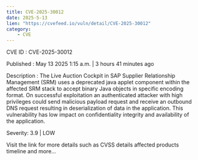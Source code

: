 ```yaml
---
title: CVE-2025-30012
date: 2025-5-13
lien: "https://cvefeed.io/vuln/detail/CVE-2025-30012"
category:
    - CVE
---
```


CVE ID : CVE-2025-30012

Published :  May 13
2025
1:15 a.m. | 3 hours
41 minutes ago

Description : The Live Auction Cockpit in SAP Supplier Relationship Management (SRM) uses a deprecated java applet component within the affected SRM stack to accept binary Java objects in specific encoding format. On successful exploitation
an authenticated attacker with high privileges could send malicious payload request and receive an outbound DNS request
resulting in deserialization of data in the application. This vulnerability has low impact on confidentiality
integrity and availability of the application.

Severity: 3.9 | LOW

Visit the link for more details
such as CVSS details
affected products
timeline
and more...

